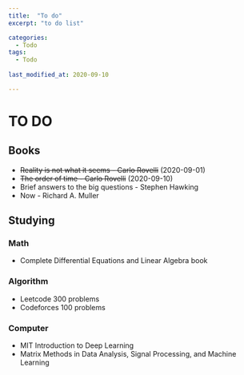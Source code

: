 ```yaml
---
title:  "To do"
excerpt: "to do list"

categories:
  - Todo
tags:
  - Todo
  
last_modified_at: 2020-09-10

---
```


# TO DO

## Books
+ ~~Reality is not what it seems - Carlo Rovelli~~ (2020-09-01)
+ ~~The order of time - Carlo Rovelli~~ (2020-09-10)
+ Brief answers to the big questions - Stephen Hawking
+ Now - Richard A. Muller

## Studying

### Math
+ Complete Differential Equations and Linear Algebra book

### Algorithm
+ Leetcode 300 problems 
+ Codeforces 100 problems

### Computer
+ MIT Introduction to Deep Learning
+ Matrix Methods in Data Analysis, Signal Processing, and Machine Learning
